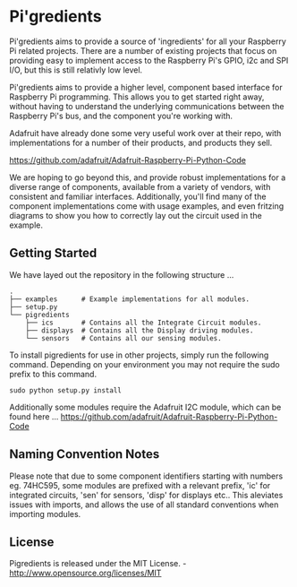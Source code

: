 # Pi'gredients

Pi'gredients aims to provide a source of 'ingredients' for all your Raspberry Pi related projects.  There are a number of existing projects that focus on providing easy to implement access to the Raspberry Pi's GPIO, i2c and SPI I/O, but this is still relativly low level.

Pi'gredients aims to provide a higher level, component based interface for Raspberry Pi programming.
  This allows you to get started right away, without having to understand the underlying communications between the Raspberry Pi's bus, and the component you're working with.  

Adafruit have already done some very useful work over at their repo, with implementations for a number of their products, and products they sell.

https://github.com/adafruit/Adafruit-Raspberry-Pi-Python-Code

We are hoping to go beyond this, and provide robust implementations for a diverse range of components, available from a variety of vendors, with consistent and familiar interfaces.  Additionally, you'll find many of the component implementations come with usage examples, and even fritzing diagrams to show you how to correctly lay out the circuit used in the example. 


## Getting Started 

We have layed out the repository in the following structure ...

    .
    ├── examples      # Example implementations for all modules.
    ├── setup.py      
    └── pigredients   
        ├── ics       # Contains all the Integrate Circuit modules.
        ├── displays  # Contains all the Display driving modules.
        └── sensors   # Contains all our sensing modules.

        
To install pigredients for use in other projects, simply run the following command.  Depending on your environment you may not require the sudo prefix to this command.

    sudo python setup.py install

Additionally some modules require the Adafruit I2C module, which can be found here ... https://github.com/adafruit/Adafruit-Raspberry-Pi-Python-Code
    
## Naming Convention Notes

Please note that due to some component identifiers starting with numbers eg. 74HC595, some modules are prefixed with a relevant prefix, 'ic' for integrated circuits, 'sen' for sensors, 'disp' for displays etc..  This aleviates issues with imports, and allows the use of all standard conventions when importing modules.

## License
Pigredients is released under the MIT License. - http://www.opensource.org/licenses/MIT
